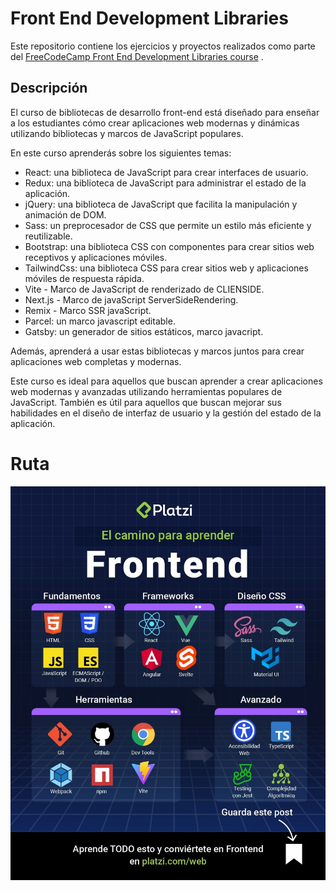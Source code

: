 # Front End Development Libraries

Este repositorio contiene los ejercicios y proyectos realizados como parte del [FreeCodeCamp Front End Development Libraries course](https://www.freecodecamp.org/learn/front-end-development-libraries/)
.

## Descripción

El curso de bibliotecas de desarrollo front-end está diseñado para enseñar a los estudiantes cómo crear aplicaciones web modernas y dinámicas utilizando bibliotecas y marcos de JavaScript populares.

En este curso aprenderás sobre los siguientes temas:

- React: una biblioteca de JavaScript para crear interfaces de usuario.
- Redux: una biblioteca de JavaScript para administrar el estado de la aplicación.
- jQuery: una biblioteca de JavaScript que facilita la manipulación y animación de DOM.
- Sass: un preprocesador de CSS que permite un estilo más eficiente y reutilizable.
- Bootstrap: una biblioteca CSS con componentes para crear sitios web receptivos y aplicaciones móviles.
- TailwindCss: una biblioteca CSS para crear sitios web y aplicaciones móviles de respuesta rápida.
- Vite - Marco de JavaScript de renderizado de CLIENSIDE.
- Next.js - Marco de javaScript ServerSideRendering.
- Remix - Marco SSR javaScript.
- Parcel: un marco javascript editable.
- Gatsby: un generador de sitios estáticos, marco javacript.

Además, aprenderá a usar estas bibliotecas y marcos juntos para crear aplicaciones web completas y modernas.

Este curso es ideal para aquellos que buscan aprender a crear aplicaciones web modernas y avanzadas utilizando herramientas populares de JavaScript. También es útil para aquellos que buscan mejorar sus habilidades en el diseño de interfaz de usuario y la gestión del estado de la aplicación.

# Ruta

![frontend](../sources/frontend-route.jpg)